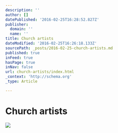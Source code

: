 ```yaml
---
description: ''
author: []
datePublished: '2016-02-25T16:28:52.827Z'
publisher:
  domain: ''
  name: ''
title: Church artists
dateModified: '2016-02-25T16:26:18.133Z'
sourcePath: _posts/2016-02-25-church-artists.md
published: true
inFeed: true
hasPage: true
inNav: false
url: church-artists/index.html
_context: 'http://schema.org'
_type: Article

---
```

# Church artists
![](https://the-grid-user-content.s3-us-west-2.amazonaws.com/905668c2-a06a-47da-b5b9-7d30c3bd7361.png)